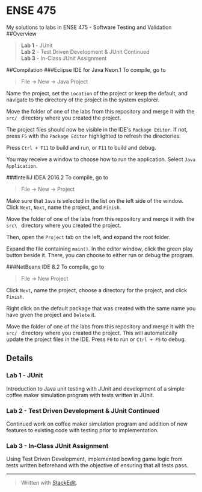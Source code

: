 # ENSE 475
My solutions to labs in ENSE 475 - Software Testing and Validation
##Overview
> **Lab 1** - JUnit  
> **Lab 2** - Test Driven Development & JUnit Continued  
> **Lab 3** - In-Class JUnit Assignment  

##Compilation
###Eclipse IDE for Java Neon.1
To compile, go to
> File -> New -> Java Project

Name the project, set the `Location` of the project or keep the default, and navigate to the directory of the project in the system explorer.  

Move the folder of one of the labs from this repository and merge it with the `src/ `
directory where you created the project.  

The project files should now be visible in the IDE's `Package Editor`. If not, press `F5` with the `Package Editor` highlighted to refresh the directories.  

Press `Ctrl + F11` to build and run, or `F11` to build and debug.  

You may receive a window to choose how to run the application. Select `Java Application`.  

###IntelliJ IDEA 2016.2
To compile, go to  
> File -> New -> Project

Make sure that `Java` is selected in the list on the left side of the window.
Click `Next`, `Next`, name the project, and `Finish`.  

Move the folder of one of the labs from this repository and merge it with the `src\ `
directory where you created the project.  

Then, open the `Project` tab on the left, and expand the root folder.

Expand the file containing `main()`. In the editor window, click the green play button beside it. There, you can choose to either run or debug the program.

###NetBeans IDE 8.2
To compile, go to
> File -> New Project  

Click `Next`, name the project, choose a directory for the project, and click
`Finish`.

Right click on the default package that was created with the same name you
have given the project and `Delete` it.

Move the folder of one of the labs from this repository and merge it with the `src/ `
directory where you created the project. This will automatically update the
project files in the IDE. Press `F6` to run or `Ctrl + F5` to debug.

## Details
### Lab 1 - JUnit
Introduction to Java unit testing with JUnit and development of a simple coffee maker simulation program with tests written in JUnit.

### Lab 2 - Test Driven Development & JUnit Continued
Continued work on coffee maker simulation program and addition of new features to existing code with testing prior to implementation.  

### Lab 3 - In-Class JUnit Assignment
Using Test Driven Development, implemented bowling game logic from tests written beforehand with the objective of ensuring that all tests pass.

---
> Written with [StackEdit](https://stackedit.io/).
